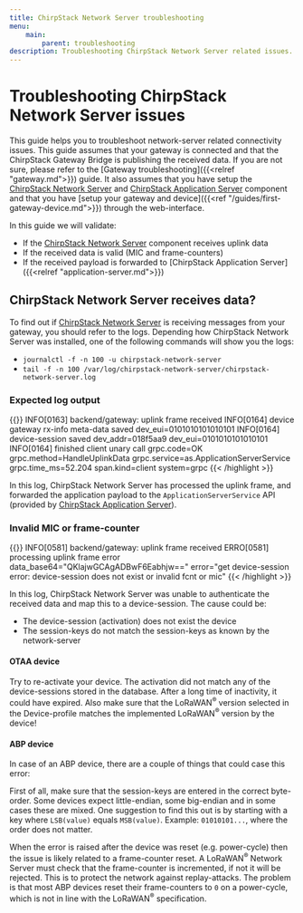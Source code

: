 ```yaml
---
title: ChirpStack Network Server troubleshooting
menu:
    main:
        parent: troubleshooting
description: Troubleshooting ChirpStack Network Server related issues.
---
```


# Troubleshooting ChirpStack Network Server issues

This guide helps you to troubleshoot network-server related connectivity
issues. This guide assumes that your gateway is connected and that the ChirpStack
Gateway Bridge is publishing the received data. If you are not sure, please
refer to the [Gateway troubleshooting]({{<relref "gateway.md">}}) guide.
It also assumes that you have setup the [ChirpStack Network Server](/network-server/) and
[ChirpStack Application Server](/application-server/) component and that you have
[setup your gateway and device]({{<ref "/guides/first-gateway-device.md">}})
through the web-interface.

In this guide we will validate:

* If the [ChirpStack Network Server](/network-server/) component receives uplink data
* If the received data is valid (MIC and frame-counters)
* If the received payload is forwarded to [ChirpStack Application Server]({{<relref "application-server.md">}})

## ChirpStack Network Server receives data?

To find out if [ChirpStack Network Server](/network-server/) is receiving messages from your
gateway, you should refer to the logs. Depending how ChirpStack Network Server was installed,
one of the following commands will show you the logs:

* `journalctl -f -n 100 -u chirpstack-network-server`
* `tail -f -n 100 /var/log/chirpstack-network-server/chirpstack-network-server.log`

### Expected log output

{{<highlight text>}}
INFO[0163] backend/gateway: uplink frame received
INFO[0164] device gateway rx-info meta-data saved        dev_eui=0101010101010101
INFO[0164] device-session saved                          dev_addr=018f5aa9 dev_eui=0101010101010101
INFO[0164] finished client unary call                    grpc.code=OK grpc.method=HandleUplinkData grpc.service=as.ApplicationServerService grpc.time_ms=52.204 span.kind=client system=grpc
{{< /highlight >}}

In this log, ChirpStack Network Server has processed the uplink frame, and forwarded the
application payload to the `ApplicationServerService` API
(provided by [ChirpStack Application Server](/application-server/)).

### Invalid MIC or frame-counter

{{<highlight text>}}
INFO[0581] backend/gateway: uplink frame received
ERRO[0581] processing uplink frame error                 data_base64="QKlajwGCAgADBwF6Eabhjw==" error="get device-session error: device-session does not exist or invalid fcnt or mic"
{{< /highlight >}}

In this log, ChirpStack Network Server was unable to authenticate the received data and
map this to a device-session. The cause could be:

* The device-session (activation) does not exist the device
* The session-keys do not match the session-keys as known by the network-server

#### OTAA device

Try to re-activate your device. The activation did not match any of the
device-sessions stored in the database. After a long time of inactivity, it
could have expired. Also make sure that the LoRaWAN<sup>&reg;</sup> version selected in the
Device-profile matches the implemented LoRaWAN<sup>&reg;</sup> version by the device!

#### ABP device

In case of an ABP device, there are a couple of things that could case this
error:

First of all, make sure that the session-keys are entered in the correct
byte-order. Some devices expect little-endian, some big-endian and in some
cases these are mixed. One suggestion to find this out is by starting with
a key where `LSB(value)` equals `MSB(value)`. Example: `01010101...`, where
the order does not matter.

When the error is raised after the device was reset (e.g. power-cycle) then
the issue is likely related to a frame-counter reset. A LoRaWAN<sup>&reg;</sup> Network Server
must check that the frame-counter is incremented, if not it will be rejected.
This is to protect the network against replay-attacks. The problem is that most
ABP devices reset their frame-counters to `0` on a power-cycle, which is not
in line with the LoRaWAN<sup>&reg;</sup> specification.
